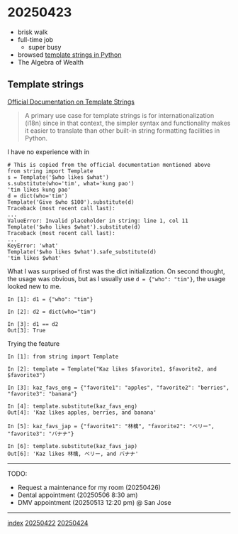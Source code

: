 <head><meta name="viewport" content="width=device-width, initial-scale=1.0, user-scalable=yes" /><meta charset="UTF-8"></head>

# 20250423

- brisk walk
- full-time job
	- super busy
- browsed [template strings in Python](https://docs.python.org/3/library/string.html#template-strings)
- The Algebra of Wealth

## Template strings

[Official Documentation on Template Strings](https://docs.python.org/3/library/string.html#template-strings)

> A primary use case for template strings is for internationalization (i18n) since in that context, the simpler syntax and functionality makes it easier to translate than other built-in string formatting facilities in Python.

I have no experience with in

```
# This is copied from the official documentation mentioned above
from string import Template
s = Template('$who likes $what')
s.substitute(who='tim', what='kung pao')
'tim likes kung pao'
d = dict(who='tim')
Template('Give $who $100').substitute(d)
Traceback (most recent call last):
...
ValueError: Invalid placeholder in string: line 1, col 11
Template('$who likes $what').substitute(d)
Traceback (most recent call last):
...
KeyError: 'what'
Template('$who likes $what').safe_substitute(d)
'tim likes $what'
```

What I was surprised of first was the dict initialization. On second thought, the usage was obvious, but as I usually use `d = {"who": "tim"}`, the usage looked new to me.

```
In [1]: d1 = {"who": "tim"}

In [2]: d2 = dict(who="tim")

In [3]: d1 == d2
Out[3]: True
```

Trying the feature

```
In [1]: from string import Template

In [2]: template = Template("Kaz likes $favorite1, $favorite2, and $favorite3")

In [3]: kaz_favs_eng = {"favorite1": "apples", "favorite2": "berries", "favorite3": "banana"}

In [4]: template.substitute(kaz_favs_eng)
Out[4]: 'Kaz likes apples, berries, and banana'

In [5]: kaz_favs_jap = {"favorite1": "林檎", "favorite2": "ベリー", "favorite3": "バナナ"}

In [6]: template.substitute(kaz_favs_jap)
Out[6]: 'Kaz likes 林檎, ベリー, and バナナ'
```

---

TODO:

- Request a maintenance for my room (20250426)
- Dental appointment (20250506 8:30 am)
- DMV appointment (20250513 12:20 pm) @ San Jose

---

[index](../../index.html)
[20250422](20250422.html)
[20250424](20250424.html)
